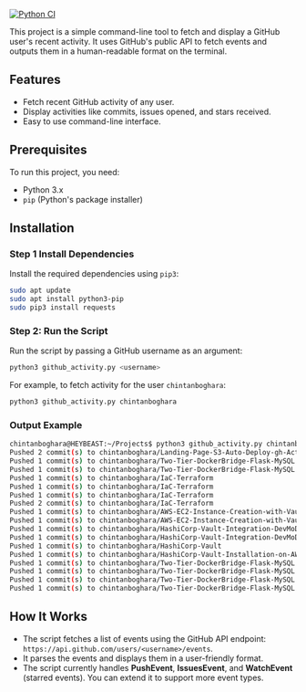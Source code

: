 [![Python CI](https://github.com/chintanboghara/GitHub-User-Activity-roadmap.sh/actions/workflows/ci.yml/badge.svg?branch=main)](https://github.com/chintanboghara/GitHub-User-Activity-roadmap.sh/actions/workflows/ci.yml)

This project is a simple command-line tool to fetch and display a GitHub user's recent activity. It uses GitHub's public API to fetch events and outputs them in a human-readable format on the terminal.

## Features

- Fetch recent GitHub activity of any user.
- Display activities like commits, issues opened, and stars received.
- Easy to use command-line interface.

## Prerequisites

To run this project, you need:

- Python 3.x
- `pip` (Python's package installer)

## Installation

### Step 1 Install Dependencies

Install the required dependencies using `pip3`:

```bash
sudo apt update
sudo apt install python3-pip
sudo pip3 install requests
```

### Step 2: Run the Script

Run the script by passing a GitHub username as an argument:

```bash
python3 github_activity.py <username>
```

For example, to fetch activity for the user `chintanboghara`:

```bash
python3 github_activity.py chintanboghara
```

### Output Example

```bash
chintanboghara@HEYBEAST:~/Projects$ python3 github_activity.py chintanboghara
Pushed 2 commit(s) to chintanboghara/Landing-Page-S3-Auto-Deploy-gh-Actions
Pushed 1 commit(s) to chintanboghara/Two-Tier-DockerBridge-Flask-MySQL
Pushed 1 commit(s) to chintanboghara/Two-Tier-DockerBridge-Flask-MySQL
Pushed 1 commit(s) to chintanboghara/IaC-Terraform
Pushed 1 commit(s) to chintanboghara/IaC-Terraform
Pushed 1 commit(s) to chintanboghara/IaC-Terraform
Pushed 2 commit(s) to chintanboghara/IaC-Terraform
Pushed 1 commit(s) to chintanboghara/AWS-EC2-Instance-Creation-with-Vault-Secrets-Integration
Pushed 1 commit(s) to chintanboghara/AWS-EC2-Instance-Creation-with-Vault-Secrets-Integration
Pushed 1 commit(s) to chintanboghara/HashiCorp-Vault-Integration-DevMoDeEnV
Pushed 1 commit(s) to chintanboghara/HashiCorp-Vault-Integration-DevMoDeEnV
Pushed 1 commit(s) to chintanboghara/HashiCorp-Vault
Pushed 1 commit(s) to chintanboghara/HashiCorp-Vault-Installation-on-AWS-EC2
Pushed 1 commit(s) to chintanboghara/Two-Tier-DockerBridge-Flask-MySQL
Pushed 1 commit(s) to chintanboghara/Two-Tier-DockerBridge-Flask-MySQL
Pushed 1 commit(s) to chintanboghara/Two-Tier-DockerBridge-Flask-MySQL
Pushed 1 commit(s) to chintanboghara/Two-Tier-DockerBridge-Flask-MySQL
```

## How It Works

- The script fetches a list of events using the GitHub API endpoint: `https://api.github.com/users/<username>/events`.
- It parses the events and displays them in a user-friendly format.
- The script currently handles **PushEvent**, **IssuesEvent**, and **WatchEvent** (starred events). You can extend it to support more event types.
